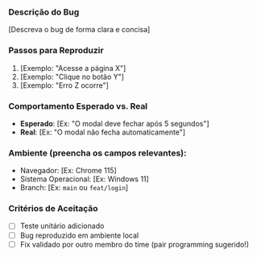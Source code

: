 ### Descrição do Bug  
[Descreva o bug de forma clara e concisa]  

### Passos para Reproduzir  
1. [Exemplo: "Acesse a página X"]  
2. [Exemplo: "Clique no botão Y"]  
3. [Exemplo: "Erro Z ocorre"]  

### Comportamento Esperado vs. Real  
- **Esperado**: [Ex: "O modal deve fechar após 5 segundos"]  
- **Real**: [Ex: "O modal não fecha automaticamente"]  

### Ambiente (preencha os campos relevantes):  
- Navegador: [Ex: Chrome 115]  
- Sistema Operacional: [Ex: Windows 11]  
- Branch: [Ex: `main` ou `feat/login`]  

### Critérios de Aceitação  
- [ ] Teste unitário adicionado  
- [ ] Bug reproduzido em ambiente local  
- [ ] Fix validado por outro membro do time (pair programming sugerido!)  